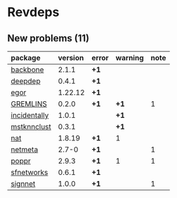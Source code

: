 # Revdeps

## New problems (11)

|package      |version |error  |warning |note |
|:------------|:-------|:------|:-------|:----|
|[backbone](problems.md#backbone)|2.1.1   |__+1__ |        |     |
|[deepdep](problems.md#deepdep)|0.4.1   |__+1__ |        |     |
|[egor](problems.md#egor)|1.22.12 |__+1__ |        |     |
|[GREMLINS](problems.md#gremlins)|0.2.0   |__+1__ |__+1__  |1    |
|[incidentally](problems.md#incidentally)|1.0.1   |       |__+1__  |     |
|[mstknnclust](problems.md#mstknnclust)|0.3.1   |       |__+1__  |     |
|[nat](problems.md#nat)|1.8.19  |__+1__ |1       |     |
|[netmeta](problems.md#netmeta)|2.7-0   |__+1__ |        |1    |
|[poppr](problems.md#poppr)|2.9.3   |__+1__ |1       |1    |
|[sfnetworks](problems.md#sfnetworks)|0.6.1   |__+1__ |        |     |
|[signnet](problems.md#signnet)|1.0.0   |__+1__ |        |1    |

